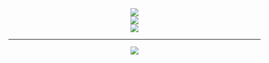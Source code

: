 <div align="center">
  <a href="https://skillicons.dev">
    <img src="https://skillicons.dev/icons?i=unity,unreal,godot" />
    <br/>
    <img src="https://skillicons.dev/icons?i=html,css,react,nginx,git,mysql" />
    <br/>
    <img src="https://skillicons.dev/icons?i=cs,java,js" />
  </a>
</div>

---

<p align="center">
  <img src="https://cdn.discordapp.com/emojis/667396343790174228.gif?size=128&quality=lossless" />
</p>
